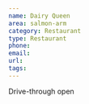 ```yaml
---
name: Dairy Queen
area: salmon-arm
category: Restaurant
type: Restaurant
phone: 
email: 
url: 
tags:
---
```


Drive-through open